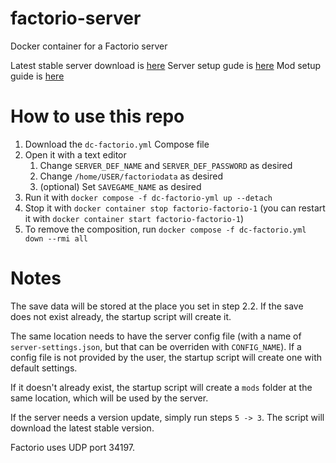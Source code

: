 # factorio-server
Docker container for a Factorio server

Latest stable server download is [here](https://factorio.com/get-download/stable/headless/linux64)
Server setup gude is [here](https://wiki.factorio.com/Multiplayer#Setting_up_a_Linux_Factorio_server)
Mod setup guide is [here](https://forums.factorio.com/viewtopic.php?t=38510)

# How to use this repo
1. Download the `dc-factorio.yml` Compose file
2. Open it with a text editor
   1. Change `SERVER_DEF_NAME` and `SERVER_DEF_PASSWORD` as desired
   2. Change `/home/USER/factoriodata` as desired
   3. (optional) Set `SAVEGAME_NAME` as desired
3. Run it with `docker compose -f dc-factorio-yml up --detach`
4. Stop it with `docker container stop factorio-factorio-1` (you can restart it with `docker container start factorio-factorio-1`)
5. To remove the composition, run `docker compose -f dc-factorio.yml down --rmi all`

# Notes
The save data will be stored at the place you set in step 2.2.
If the save does not exist already, the startup script will create it.

The same location needs to have the server config file (with a name of `server-settings.json`, but that can be overriden with `CONFIG_NAME`).
If a config file is not provided by the user, the startup script will create one with default settings.

If it doesn't already exist, the startup script will create a `mods` folder at the same location, which will be used by the server.

If the server needs a version update, simply run steps `5 -> 3`. The script will download the latest stable version.

Factorio uses UDP port 34197.
